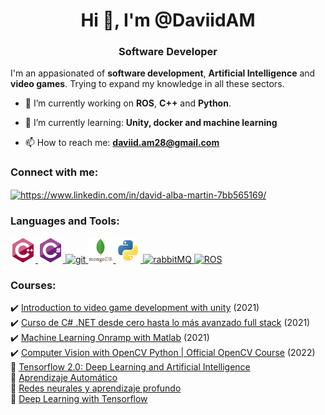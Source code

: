 <h1 align="center">Hi 👋, I'm @DaviidAM</h1>
<h3 align="center">Software Developer</h3>

I'm an appasionated of **software development**, **Artificial Intelligence** and **video games**. Trying to expand my knowledge in all these sectors.

- 🔭 I’m currently working on **ROS**, **C++** and **Python**.

- 🌱 I’m currently learning: **Unity, docker and machine learning**

- 📫 How to reach me: **daviid.am28@gmail.com**

<h3 align="left">Connect with me:</h3>
<p align="left">
<a href="https://www.linkedin.com/in/david-alba-martin-7bb565169/" target="blank"><img align="center" src="https://raw.githubusercontent.com/rahuldkjain/github-profile-readme-generator/master/src/images/icons/Social/linked-in-alt.svg" alt="https://www.linkedin.com/in/david-alba-martin-7bb565169/" height="30" width="40" /></a>
</p>

<h3 align="left">Languages and Tools:</h3>
<p align="left"> <a href="https://www.w3schools.com/cpp/" target="_blank" rel="noreferrer"> <img src="https://raw.githubusercontent.com/devicons/devicon/master/icons/cplusplus/cplusplus-original.svg" alt="cplusplus" width="40" height="40"/> </a> <a href="https://www.w3schools.com/cs/" target="_blank" rel="noreferrer"> <img src="https://raw.githubusercontent.com/devicons/devicon/master/icons/csharp/csharp-original.svg" alt="csharp" width="40" height="40"/> </a> <a href="https://git-scm.com/" target="_blank" rel="noreferrer"> <img src="https://www.vectorlogo.zone/logos/git-scm/git-scm-icon.svg" alt="git" width="40" height="40"/> </a> <a href="https://www.mongodb.com/" target="_blank" rel="noreferrer"> <img src="https://raw.githubusercontent.com/devicons/devicon/master/icons/mongodb/mongodb-original-wordmark.svg" alt="mongodb" width="40" height="40"/> </a> <a href="https://www.python.org" target="_blank" rel="noreferrer"> <img src="https://raw.githubusercontent.com/devicons/devicon/master/icons/python/python-original.svg" alt="python" width="40" height="40"/> </a> <a href="https://www.rabbitmq.com" target="_blank" rel="noreferrer"> <img src="https://www.vectorlogo.zone/logos/rabbitmq/rabbitmq-icon.svg" alt="rabbitMQ" width="40" height="40"/> </a> <a href="https://www.ros.org/" rel="noreferrer"> <img src="https://upload.wikimedia.org/wikipedia/commons/b/bb/Ros_logo.svg" alt="ROS" width="40" height="40"/> </a>
</p>

<h3 align="left">Courses:</h3>

✔️ <a href="https://www.edx.org/es/course/introduction-to-video-game-development-with-unity" target="_blank">Introduction to video game development with unity</a> (2021)  
✔️ <a href="https://www.udemy.com/course/curso-de-c-sharp-net-core-desde-cero/" target="_blank">Curso de C# .NET desde cero hasta lo más avanzado full stack</a> (2021)  
✔️ <a href="https://matlabacademy.mathworks.com/es/details/machine-learning-onramp/machinelearning" target="_blank">Machine Learning Onramp with Matlab</a> (2021)  
✔️ <a href="https://www.udemy.com/course/computer-vision-with-opencv-official-opencv-free-course" target="_blank">Computer Vision with OpenCV Python | Official OpenCV Course</a> (2022)  
🔖 <a href="https://www.udemy.com/course/deep-learning-tensorflow-2" target="_blank">Tensorflow 2.0: Deep Learning and Artificial Intelligence</a> \
🔖 <a href="https://www.coursera.org/learn/machine-learning#syllabus" target="_blank">Aprendizaje Automático</a> \
🔖 <a href="https://es.coursera.org/learn/neural-networks-deep-learning#syllabus" target="_blank">Redes neurales y aprendizaje profundo</a> \
🔖 <a href="https://www.edx.org/es/course/deep-learning-with-tensorflow?index=spanish_product&queryID=868ac25e9bfb39e25830a7c8c3e4cacc&position=2" target="_blank">Deep Learning with Tensorflow </a> 

